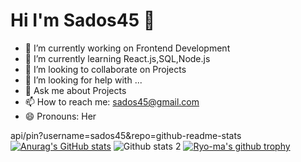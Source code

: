 <h1> Hi I'm Sados45 👋 </h1>
<p>

- 🔭 I’m currently working on Frontend Development
- 🌱 I’m currently learning React.js,SQL,Node.js
- 👯 I’m looking to collaborate on Projects
- 🤔 I’m looking for help with ...
- 💬 Ask me about Projects
- 📫 How to reach me: sados45@gmail.com
- 😄 Pronouns: Her

api/pin?username=sados45&repo=github-readme-stats
[![Anurag's GitHub stats](https://github-readme-stats.vercel.app/api?username=sados45)](https://github.com/anuraghazra/github-readme-stats)
![Github stats 2](https://github-readme-stats.vercel.app/api?username=sados45&show_icons=true&theme=radical)
[![Ryo-ma's github trophy](https://github-profile-trophy.vercel.app/?username=sados45)](https://github.com/ryo-ma/github-profile-trophy)
</p>
